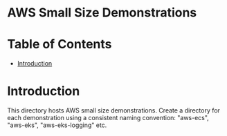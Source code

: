 # AWS Small Size Demonstrations  <!-- omit in toc -->


# Table of Contents  <!-- omit in toc -->
- [Introduction](#introduction)


# Introduction

This directory hosts AWS small size demonstrations. Create a directory for each demonstration using a consistent naming convention: "aws-ecs", "aws-eks", "aws-eks-logging" etc.

